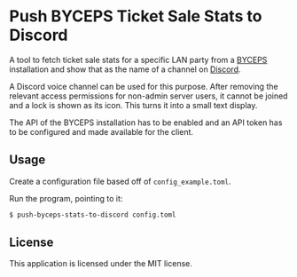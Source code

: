 # Push BYCEPS Ticket Sale Stats to Discord

A tool to fetch ticket sale stats for a specific LAN party from a
[BYCEPS](https://byceps.nwsnet.de/) installation and show that as the
name of a channel on [Discord](https://discord.com/).

A Discord voice channel can be used for this purpose. After removing the
relevant access permissions for non-admin server users, it cannot be
joined and a lock is shown as its icon. This turns it into a small text
display.

The API of the BYCEPS installation has to be enabled and an API token
has to be configured and made available for the client.


## Usage

Create a configuration file based off of `config_example.toml`.

Run the program, pointing to it:

```sh
$ push-byceps-stats-to-discord config.toml
```


## License

This application is licensed under the MIT license.
